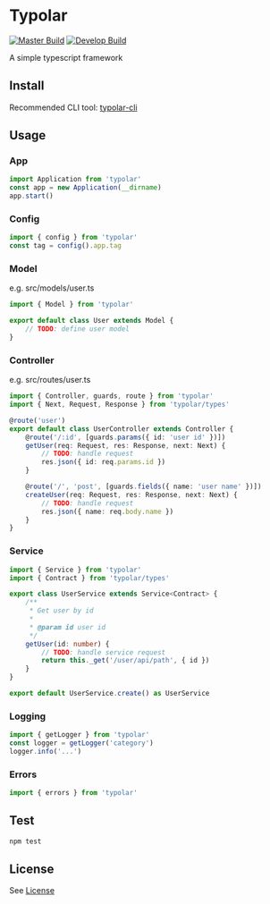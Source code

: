 # Typolar

[![Master Build][travis-master]][travis-url]
[![Develop Build][travis-develop]][travis-url]

A simple typescript framework

[travis-master]: https://img.shields.io/travis/seancheung/typolar/master.svg?label=master
[travis-develop]: https://img.shields.io/travis/seancheung/typolar/develop.svg?label=develop
[travis-url]: https://travis-ci.org/seancheung/typolar

## Install

Recommended CLI tool: [typolar-cli](https://github.com/seancheung/typolar-cli)

## Usage

### App

```typescript
import Application from 'typolar'
const app = new Application(__dirname)
app.start()
```

### Config

```typescript
import { config } from 'typolar'
const tag = config().app.tag
```

### Model

e.g. src/models/user.ts

```typescript
import { Model } from 'typolar'

export default class User extends Model {
    // TODO: define user model
}
```

### Controller

e.g. src/routes/user.ts

```typescript
import { Controller, guards, route } from 'typolar'
import { Next, Request, Response } from 'typolar/types'

@route('user')
export default class UserController extends Controller {
    @route('/:id', [guards.params({ id: 'user id' })])
    getUser(req: Request, res: Response, next: Next) {
        // TODO: handle request
        res.json({ id: req.params.id })
    }

    @route('/', 'post', [guards.fields({ name: 'user name' })])
    createUser(req: Request, res: Response, next: Next) {
        // TODO: handle request
        res.json({ name: req.body.name })
    }
}
```

### Service

```typescript
import { Service } from 'typolar'
import { Contract } from 'typolar/types'

export class UserService extends Service<Contract> {
    /**
     * Get user by id
     *
     * @param id user id
     */
    getUser(id: number) {
        // TODO: handle service request
        return this._get('/user/api/path', { id })
    }
}

export default UserService.create() as UserService
```

### Logging

```typescript
import { getLogger } from 'typolar'
const logger = getLogger('category')
logger.info('...')
```

### Errors

```typescript
import { errors } from 'typolar'
```

## Test

```bash
npm test
```

## License

See [License](https://github.com/seancheung/typolar/blob/master/LICENSE)
